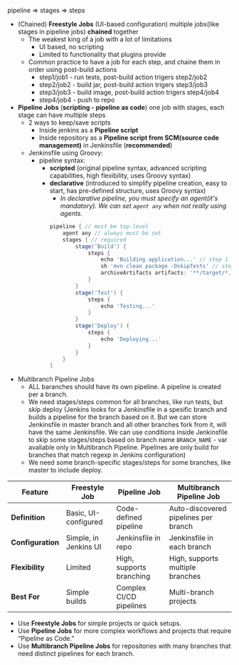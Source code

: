 pipeline => stages => steps

- (Chained) **Freestyle Jobs** (UI-based configuration) multiple jobs(like stages in pipeline jobs) **chained** together
  - The weakest king of a job with a lot of limitations
    - UI based, no scripting
    - Limited to functionality that plugins provide
  - Common practice to have a job for each step, and chaine them in order using post-build actions
    - step1/job1 - run tests, post-build action trigers step2/job2
    - step2/job2 - build jar, post-build action trigers step3/job3
    - step3/job3 - build image, post-build action trigers step4/job4
    - step4/job4 - push to repo
- **Pipeline Jobs** (**scripting - pipeline as code**) one job with stages, each stage can have multiple steps
  - 2 ways to keep/save scripts
    - Inside jenkins as a **Pipeline script**
    - Inside repository as a **Pipeline script from SCM(source code management)** in Jenkinsfile (**recommended**)
  - Jenkinsfile using Groovy:
    - pipeline syntax:
      - **scripted** (original pipeline syntax, advanced scripting capabilities, high flexibility, uses Groovy syntax)
      - **declarative** (introduced to simplify pipeline creation, easy to start, has pre-defined structure, uses Groovy syntax)
        - *In declarative pipeline, you must specify an agent(it's mandatory). We can set `agent any` when not really using agents.*
        ```groovy
        pipeline { // must be top-level
            agent any // always must be set
            stages { // required
                stage('Build') {
                    steps {
                        echo 'Building application...' // step 1
                        sh 'mvn clean package -DskipTests' // step 2
                        archiveArtifacts artifacts: '**/target/*.jar', fingerprint: true // step 3
                    }
                }
                stage('Test') {
                    steps {
                        echo 'Testing...'
                    }
                }
                stage('Deploy') {
                    steps {
                        echo 'Deploying...'
                    }
                }
            }
        }
        ```
- Multibranch Pipeline Jobs
  - ALL baranches should have its own pipeline. A pipeline is created per a branch.
  - We need stages/steps common for all branches, like run tests, but skip deploy (Jenkins looks for a Jenkinsfile in a spesific branch and builds a pipeline for the branch based on it. But we can store Jenkinsfile in master branch and all other branches fork from it, will have the same Jenkinsfile. We can use conditions inside Jenkinsfile to skip some stages/steps based on branch name `BRANCH_NAME` - var avaliable only in Multibranch Pipeline. Pipelines are only build for branches that match regexp in Jenkins configuration)
  - We need some branch-specific stages/steps for some branches, like master to include deploy.

| Feature                | Freestyle Job         | Pipeline Job              | Multibranch Pipeline Job             |
|------------------------|-----------------------|---------------------------|--------------------------------------|
| **Definition**         | Basic, UI-configured  | Code-defined pipeline     | Auto-discovered pipelines per branch |
| **Configuration**      | Simple, in Jenkins UI | Jenkinsfile in repo       | Jenkinsfile in each branch           |
| **Flexibility**        | Limited               | High, supports branching  | High, supports multiple branches     |
| **Best For**           | Simple builds         | Complex CI/CD pipelines   | Multi-branch projects                |

- Use **Freestyle Jobs** for simple projects or quick setups.
- Use **Pipeline Jobs** for more complex workflows and projects that require “Pipeline as Code.”
- Use **Multibranch Pipeline Jobs** for repositories with many branches that need distinct pipelines for each branch.
